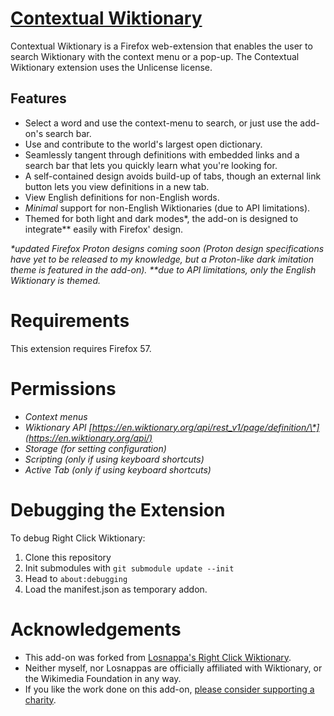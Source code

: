 # [Contextual Wiktionary](https://addons.mozilla.org/firefox/addon/contextual-wiktionary/)
Contextual Wiktionary is a Firefox web-extension that enables the user to search Wiktionary with the context menu or a pop-up. The Contextual Wiktionary extension uses the Unlicense license.

## Features
* Select a word and use the context-menu to search, or just use the add-on's search bar.
* Use and contribute to the world's largest open dictionary.
* Seamlessly tangent through definitions with embedded links and a search bar that lets you quickly learn what you're looking for.
* A self-contained design avoids build-up of tabs, though an external link button lets you view definitions in a new tab.
* View English definitions for non-English words.
* *Minimal* support for non-English Wiktionaries (due to API limitations).
* Themed for both light and dark modes\*, the add-on is designed to integrate\*\* easily with Firefox' design.

*\*updated Firefox Proton designs coming soon (Proton design specifications have yet to be released to my knowledge, but a Proton-like dark imitation theme is featured in the add-on).
\*\*due to API limitations, only the English Wiktionary is themed.*

# Requirements
This extension requires Firefox 57.

# Permissions
* *Context menus*
* *Wiktionary API [https://en.wiktionary.org/api/rest_v1/page/definition/\*](https://en.wiktionary.org/api/)*
* *Storage (for setting configuration)*
* *Scripting (only if using keyboard shortcuts)*
* *Active Tab (only if using keyboard shortcuts)*

# Debugging the Extension
To debug Right Click Wiktionary:
1. Clone this repository
2. Init submodules with `git submodule update --init`
3. Head to `about:debugging`
4. Load the manifest.json as temporary addon.

# Acknowledgements
* This add-on was forked from [Losnappa's Right Click Wiktionary](https://gitlab.com/losnappas/Context-menu-Wiktionary/).
* Neither myself, nor Losnappas are officially affiliated with Wiktionary, or the Wikimedia Foundation in any way.
* If you like the work done on this add-on, [please consider supporting a charity](https://www.thetrevorproject.org).
